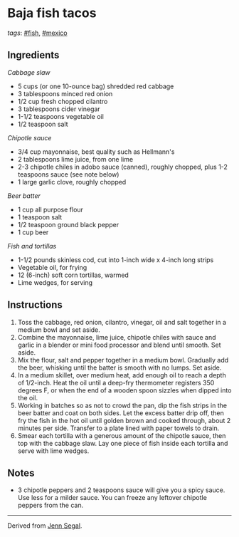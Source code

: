 # Baja fish tacos

*tags*: [#fish](../tags/fish.md), [#mexico](../tags/mexico.md)

## Ingredients

*Cabbage slaw*

- 5 cups (or one 10-ounce bag) shredded red cabbage
- 3 tablespoons minced red onion
- 1/2 cup fresh chopped cilantro
- 3 tablespoons cider vinegar
- 1-1/2 teaspoons vegetable oil
- 1/2 teaspoon salt

*Chipotle sauce*

- 3/4 cup mayonnaise, best quality such as Hellmann's
- 2 tablespoons lime juice, from one lime
- 2-3 chipotle chiles in adobo sauce (canned), roughly chopped, plus 1-2 teaspoons sauce (see note below)
- 1 large garlic clove, roughly chopped

*Beer batter*

- 1 cup all purpose flour
- 1 teaspoon salt
- 1/2 teaspoon ground black pepper
- 1 cup beer

*Fish and tortillas*

- 1-1/2 pounds skinless cod, cut into 1-inch wide x 4-inch long strips
- Vegetable oil, for frying
- 12 (6-inch) soft corn tortillas, warmed
- Lime wedges, for serving

## Instructions

1. Toss the cabbage, red onion, cilantro, vinegar, oil and salt together in a medium bowl and set aside.
2. Combine the mayonnaise, lime juice, chipotle chiles with sauce and garlic in a blender or mini food processor and blend until smooth. Set aside.
3. Mix the flour, salt and pepper together in a medium bowl. Gradually add the beer, whisking until the batter is smooth with no lumps. Set aside.
4. In a medium skillet, over medium heat, add enough oil to reach a depth of 1/2-inch. Heat the oil until a deep-fry thermometer registers 350 degrees F, or when the end of a wooden spoon sizzles when dipped into the oil.
5. Working in batches so as not to crowd the pan, dip the fish strips in the beer batter and coat on both sides. Let the excess batter drip off, then fry the fish in the hot oil until golden brown and cooked through, about 2 minutes per side. Transfer to a plate lined with paper towels to drain.
6. Smear each tortilla with a generous amount of the chipotle sauce, then top with the cabbage slaw. Lay one piece of fish inside each tortilla and serve with lime wedges.

## Notes

- 3 chipotle peppers and 2 teaspoons sauce will give you a spicy sauce. Use less for a milder sauce. You can freeze any leftover chipotle peppers from the can.

---

Derived from [Jenn Segal](https://www.onceuponachef.com/recipes/baja-fish-tacos.html).
